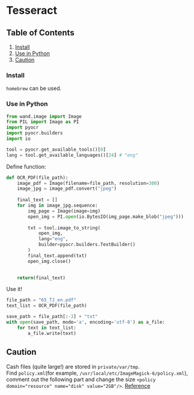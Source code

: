 # Tesseract

## Table of Contents
1. [Install](#install)
2. [Use in Python](#use-in-python)
3. [Caution](#caution)

### Install
`homebrew` can be used.

### Use in Python
```python
from wand.image import Image
from PIL import Image as PI
import pyocr
import pyocr.builders
import io

tool = pyocr.get_available_tools()[0]
lang = tool.get_available_languages()[24] # "eng"
```
Define function:
```python
def OCR_PDF(file_path):
    image_pdf = Image(filename=file_path, resolution=300)
    image_jpg = image_pdf.convert("jpeg")
    
    final_text = []
    for img in image_jpg.sequence:
        img_page = Image(image=img)
        open_img = PI.open(io.BytesIO(img_page.make_blob("jpeg")))
        
        txt = tool.image_to_string(
        	open_img,
        	lang="eng",
        	builder=pyocr.builders.TextBuilder()
        )
        final_text.append(txt)
        open_img.close()

        
    return(final_text)
```
Use it!
```python
file_path = "65_TJ_en.pdf"
text_list = OCR_PDF(file_path)

save_path = file_path[:-3] + "txt"
with open(save_path, mode='a', encoding='utf-8') as a_file:
    for text in text_list:
        a_file.write(text)
```

## Caution
Cash files (quite large!) are stored in `private/var/tmp`.  
Find `policy.xml`(for example, `/usr/local/etc/ImageMagick-6/policy.xml`), comment out the following part and change the size `<policy domain="resource" name="disk" value="2GB"/>`.
[Reference](http://qiita.com/nt-uni/items/bb4cc3064a3af857a63e)
